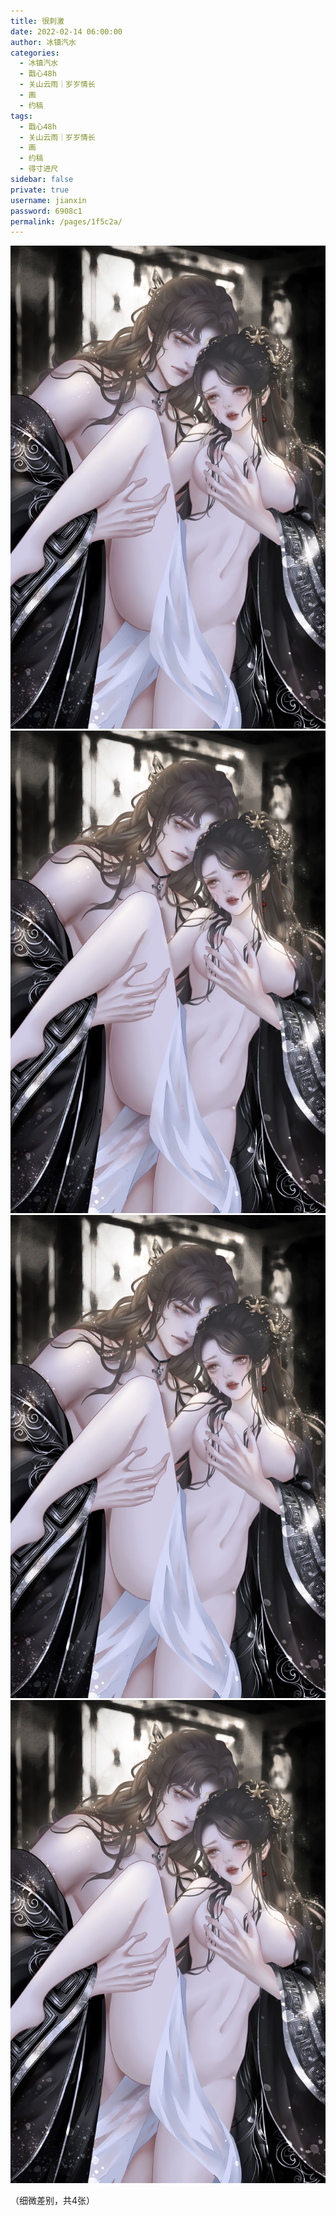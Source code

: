 ```yaml
---
title: 很刺激
date: 2022-02-14 06:00:00
author: 冰镇汽水
categories: 
  - 冰镇汽水
  - 戬心48h
  - 关山云雨｜岁岁情长
  - 画
  - 约稿
tags: 
  - 戬心48h
  - 关山云雨｜岁岁情长
  - 画
  - 约稿
  - 得寸进尺
sidebar: false
private: true
username: jianxin
password: 6908c1
permalink: /pages/1f5c2a/
---
```


![2022.2.14.2](/img/bingzhenqishui/2022.2.14.2.jpg)
![2022.2.14.1](/img/bingzhenqishui/2022.2.14.1.jpg)
![2022.2.14.4](/img/bingzhenqishui/2022.2.14.4.jpg)
![2022.2.14.3](/img/bingzhenqishui/2022.2.14.3.jpg)

（细微差别，共4张）
